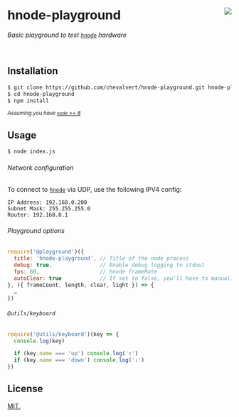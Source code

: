 # hnode-playground [<img src="https://github.com/chevalvert.png?size=100" align="right">](http://chevalvert.fr/)

*Basic playground to test [`hnode`](https://github.com/Hemisphere-Project/stratum-hnode/) hardware*

<br>

## Installation
```sh
$ git clone https://github.com/chevalvert/hnode-playground.git hnode-playground
$ cd hnode-playground
$ npm install
```
<sup>_Assuming you have [`node` >= 8](https://nodejs.org/en/download/)_</sup>

## Usage

```sh
$ node index.js
```

###### Network configuration
To connect to [`hnode`](https://github.com/Hemisphere-Project/stratum-hnode/) via UDP, use the following IPV4 config:
```
IP Address: 192.168.0.200
Subnet Mask: 255.255.255.0
Router: 192.168.0.1
```

###### Playground options
```js
require('@playground')({
  title: 'hnode-playground', // Title of the node process
  debug: true,               // Enable debug logging to stdout
  fps: 60,                   // hnode frameRate
  autoClear: true            // If set to false, you'll have to manually call clear()
}, ({ frameCount, length, clear, light }) => {
  …
})
```

###### `@utils/keyboard`
```js
require('@utils/keyboard')(key => {
  console.log(key)

  if (key.name === 'up') console.log('↑')
  if (key.name === 'down') console.log('↓')
})
```

## License
[MIT.](https://tldrlegal.com/license/mit-license)
